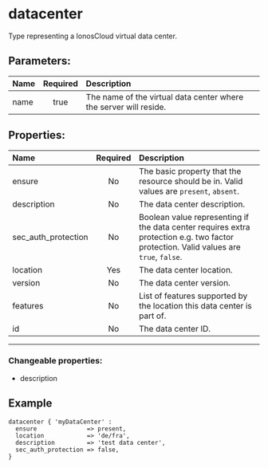 # datacenter

Type representing a IonosCloud virtual data center.

## Parameters:

| Name | Required | Description |
| :--- | :-: | :--- |
| name | true | The name of the virtual data center where the server will reside.   |

## Properties:

| Name | Required | Description |
| :--- | :-: | :--- |
| ensure | No | The basic property that the resource should be in.  Valid values are `present`, `absent`.  |
| description | No | The data center description.   |
| sec_auth_protection | No | Boolean value representing if the data center requires extra protection e.g. two factor protection.  Valid values are `true`, `false`.  |
| location | Yes | The data center location.   |
| version | No | The data center version.   |
| features | No | List of features supported by the location this data center is part of.   |
| id | No | The data center ID.   |
***


### Changeable properties:

* description


## Example

```text
datacenter { 'myDataCenter' :
  ensure              => present,
  location            => 'de/fra',
  description         => 'test data center',
  sec_auth_protection => false,
}

```

